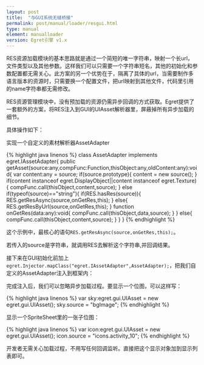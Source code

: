 ```yaml
---
layout: post
title:  "与GUI系统无缝桥接"
permalink: post/manual/loader/resgui.html
type: manual
element: manualloader
version: Egret引擎 v1.x
---
```


RES资源加载模块的基本思路就是通过一个简短的唯一字符串，映射一个长url，文件类型以及其他参数。这样我们可以只需要一个字符串短名，其他的初始化和参数配置都无需关心。此方案的另一个优势在于，隔离了具体的url，当需要制作多语言版本的资源时，只需要换一个配置文件，把url映射到其他文件，代码里引用的name字符串都无需修改。

RES资源管理模块中，没有预加载的资源仍需异步回调的方式获取。Egret提供了一套额外的方案，将RES注入到GUI的UIAsset解析器里，屏蔽掉所有异步加载的细节。

具体操作如下：

实现一个自定义的素材解析器AssetAdapter

{% highlight java linenos %}
class AssetAdapter implements egret.IAssetAdapter{
    public getAsset(source:any,compFunc:Function,thisObject:any,oldContent:any):void{
        var content:any = source;
        if(source.prototype){
            content = new source();
        }
        if(content instanceof egret.DisplayObject||content instanceof egret.Texture){
            compFunc.call(thisObject,content,source);
        }
        else if(typeof(source)=="string"){
            if(RES.hasRes(source)){
                RES.getResAsync(source,onGetRes,this);
            }
            else{
               RES.getResByUrl(source,onGetRes,this);
            }
            function onGetRes(data:any):void{
                compFunc.call(thisObject,data,source);
            }
        }
        else{
            compFunc.call(thisObject,content,source);
        }
    }
}
{% endhighlight %}

这个示例中，最核心的语句`RES.getResAsync(source,onGetRes,this);`。

若传入的source是字符串，就调用RES去解析这个字符串,并回调结果。

接下来在GUI初始化前加上`egret.Injector.mapClass("egret.IAssetAdapter",AssetAdapter);`，把我们自定义的AssetAdapter注入到框架内：

完成注入后，我们可以忽略异步加载过程。要显示一个位图，可以这样写：

{% highlight java linenos %}
var sky:egret.gui.UIAsset = new egret.gui.UIAsset();
sky.source = "bgImage";
{% endhighlight %}

显示一个SpriteSheet里的一张子位图：

{% highlight java linenos %}
var icon:egret.gui.UIAsset = new egret.gui.UIAsset();
icon.source = "icons.activity_10";
{% endhighlight %}

开发者无需关心加载过程，不用写任何回调监听。直接把这个显示对象加到显示列表即可。